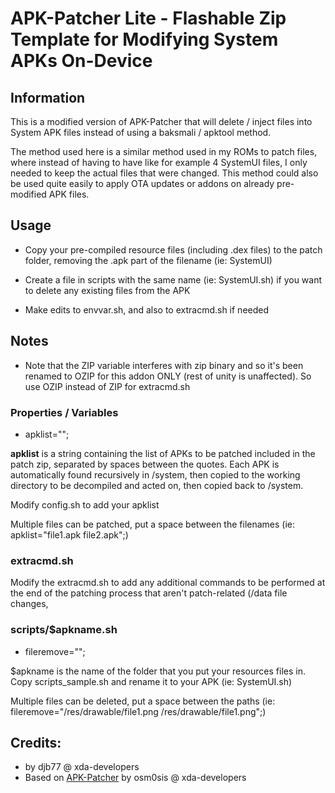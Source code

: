 # APK-Patcher Lite - Flashable Zip Template for Modifying System APKs On-Device

## Information
This is a modified version of APK-Patcher that will delete / inject files into System APK files instead of using a baksmali / apktool method.

The method used here is a similar method used in my ROMs to patch files, where instead of having to have like for example 4 SystemUI files, I only needed to keep the actual files that were changed. This method could also be used quite easily to apply OTA updates or addons on already pre-modified APK files.


## Usage
* Copy your pre-compiled resource files (including .dex files) to the patch folder, removing the .apk part of the filename (ie: SystemUI)

* Create a file in scripts with the same name (ie: SystemUI.sh) if you want to delete any existing files from the APK

* Make edits to envvar.sh, and also to extracmd.sh if needed

## Notes
* Note that the ZIP variable interferes with zip binary and so it's been renamed to OZIP for this addon ONLY (rest of unity is unaffected). So use OZIP instead of ZIP for extracmd.sh


### Properties / Variables
* apklist="";

**apklist** is a string containing the list of APKs to be patched included in the patch zip, separated by spaces between the quotes. Each APK is automatically found recursively in /system, then copied to the working directory to be decompiled and acted on, then copied back to /system.

Modify config.sh to add your apklist

Multiple files can be patched, put a space between the filenames (ie: apklist="file1.apk file2.apk";)


### extracmd.sh
Modify the extracmd.sh to add any additional commands to be performed at the end of the patching process that aren't patch-related (/data file changes,


### scripts/$apkname.sh
* fileremove="";

$apkname is the name of the folder that you put your resources files in. Copy scripts_sample.sh and rename it to your APK (ie: SystemUI.sh)

Multiple files can be deleted, put a space between the paths (ie: fileremove="/res/drawable/file1.png /res/drawable/file1.png";)

## Credits:
* by djb77 @ xda-developers
* Based on [APK-Patcher](https://github.com/osm0sis/APK-Patcher) by osm0sis @ xda-developers
